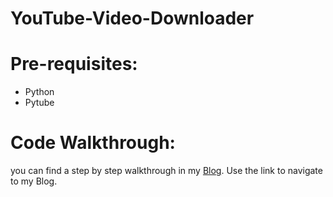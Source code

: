 # YouTube-Video-Downloader

# Pre-requisites:

- Python
- Pytube

# Code Walkthrough:

you can find a step by step walkthrough in my [Blog](https://www.infozist.com/category/technology/python/). Use the link to navigate to my Blog.
